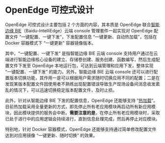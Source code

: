 
# OpenEdge 可控式设计

OpenEdge 可控式设计主要包括 2 个方面的内容，其本质是 OpenEdge 联合[智能边缘 BIE](https://cloud.baidu.com/product/bie.html)（Baidu-IntelliEdge）云端 console 管理套件一起实现对 OpenEdge 配置文件 “一键配置、一键下发“，下发配置信息 “一键更新、自动热加载”，包括在 Docker 容器模式下 “一键更新” 容器镜像版本。

其中，“一键配置、一键下发“ 是指智能边缘 BIE 云端 console 支持用户通过在云端进行智能边缘核心设备的建立、存储卷创建、服务创建、函数编写，然后生成配置文件下发至 OpenEdge 本地运行包，可达到云端管理和应用下发，整体实现 “一键配置、一键下发” 的能力。另外，智能边缘 BIE 云端 console 还可以进行配置版本切换功能，其作用一是可以根据用户需求随时切换应用不同的配置；二是在发现某版本配置文件因使用者不熟练出现配置错误导致生产现场设备间消息收发紊乱的情况下，可以迅速切换稳定版本配置文件，及时止损。

此外，针对从智能边缘 BIE 下发的配置信息，OpenEdge 还能够支持 “[热加载](./OpenEdge-design.md)”。目前热加载采用全量更新的方式，即先停止所有老应用模块再启动所有新应用模块，因此模块提供的服务会中断。**需要注意的是**，在停止所有老应用模块时，采取已处于进行中的应用逻辑会持续进行，直到信息处理完成，然后再停止对应模块。

特别地，针对 Docker 容器模式，OpenEdge 还能够支持通过简单修改配置文件达到对应用镜像 “一键更新、随时切换” 的效果。
